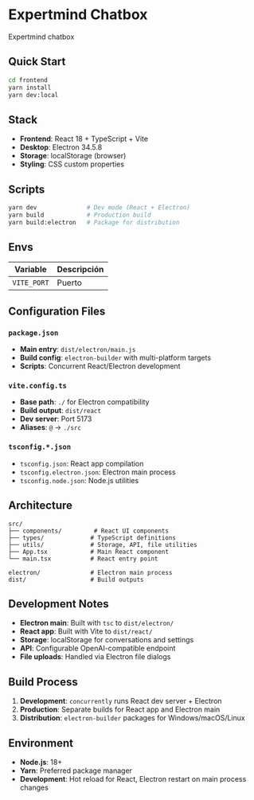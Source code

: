 # Expertmind Chatbox

Expertmind chatbox

## Quick Start

```bash
cd frontend
yarn install
yarn dev:local
```

## Stack

- **Frontend**: React 18 + TypeScript + Vite
- **Desktop**: Electron 34.5.8
- **Storage**: localStorage (browser)
- **Styling**: CSS custom properties

## Scripts

```bash
yarn dev              # Dev mode (React + Electron)
yarn build            # Production build
yarn build:electron   # Package for distribution
```

## Envs
| Variable | Descripción |
|---------|-------------|
| `VITE_PORT` | Puerto |


## Configuration Files

### `package.json`
- **Main entry**: `dist/electron/main.js`
- **Build config**: `electron-builder` with multi-platform targets
- **Scripts**: Concurrent React/Electron development

### `vite.config.ts`
- **Base path**: `./` for Electron compatibility
- **Build output**: `dist/react`
- **Dev server**: Port 5173
- **Aliases**: `@` → `./src`

### `tsconfig.*.json`
- `tsconfig.json`: React app compilation
- `tsconfig.electron.json`: Electron main process
- `tsconfig.node.json`: Node.js utilities

## Architecture

```
src/
├── components/         # React UI components
├── types/             # TypeScript definitions
├── utils/             # Storage, API, file utilities
├── App.tsx            # Main React component
└── main.tsx           # React entry point

electron/              # Electron main process
dist/                  # Build outputs
```

## Development Notes

- **Electron main**: Built with `tsc` to `dist/electron/`
- **React app**: Built with Vite to `dist/react/`
- **Storage**: localStorage for conversations and settings
- **API**: Configurable OpenAI-compatible endpoint
- **File uploads**: Handled via Electron file dialogs

## Build Process

1. **Development**: `concurrently` runs React dev server + Electron
2. **Production**: Separate builds for React app and Electron main
3. **Distribution**: `electron-builder` packages for Windows/macOS/Linux

## Environment

- **Node.js**: 18+
- **Yarn**: Preferred package manager
- **Development**: Hot reload for React, Electron restart on main process changes
